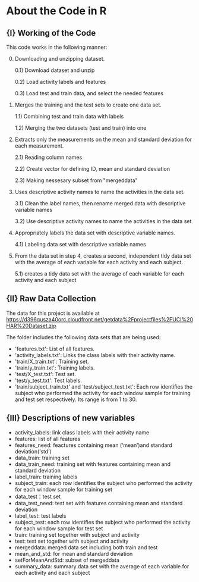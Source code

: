 # About the Code in R 
## {I} Working of the Code
This code works in the following manner:

0) Downloading and unzipping dataset.

    0.1) Download dataset and unzip
   
    0.2) Load activity labels and features
    
    0.3) Load test and train data, and select the needed features

1) Merges the training and the test sets to create one data set.

    1.1) Combining test and train data with labels
    
    1.2) Merging the two datasets (test and train) into one

2) Extracts only the measurements on the mean and standard deviation for each measurement.

    2.1) Reading column names
    
    2.2) Create vector for defining ID, mean and standard deviation
    
    2.3) Making nessesary subset from "mergeddata"
    
3) Uses descriptive activity names to name the activities in the data set.

    3.1) Clean the label names, then rename merged data with descriptive variable names
    
    3.2) Use descriptive activity names to name the activities in the data set
    
4) Appropriately labels the data set with descriptive variable names.

    4.1) Labeling data set with descriptive variable names
    
5) From the data set in step 4, creates a second, independent tidy data set with the average of each variable for each activity and each subject.
   
    5.1) creates a tidy data set with the average of each variable for each activity and each subject
    
   
## {II} Raw Data Collection

The data for this project is available at https://d396qusza40orc.cloudfront.net/getdata%2Fprojectfiles%2FUCI%20HAR%20Dataset.zip

The folder includes the following data sets that are being used:
- 'features.txt': List of all features.
- 'activity_labels.txt': Links the class labels with their activity name.
- 'train/X_train.txt': Training set.
- 'train/y_train.txt': Training labels.
- 'test/X_test.txt': Test set.
- 'test/y_test.txt': Test labels.
- 'train/subject_train.txt' and 'test/subject_test.txt': Each row identifies the subject who performed the activity for each window sample for training and test set respectively. Its range is from 1 to 30.


## {III} Descriptions of new variables

- activity_labels: link class labels with their activity name
- features: list of all features
- features_need: feactures containing mean (‘mean’)and standard deviation(‘std’)
- data_train: training set
- data_train_need: training set with features containing mean and standard deviation
- label_train: training labels
- subject_train: each row identifies the subject who performed the activity for each window sample for training set
- data_test：test set
- data_test_need: test set with features containing mean and standard deviation
- label_test: test labels
- subject_test: each row identifies the subject who performed the activity for each window sample for test set
- train: training set together with subject and activity
- test: test set together with subject and activity
- mergeddata: merged data set including both train and test
- mean_and_std: for mean and standard deviation
- setForMeanAndStd: subset of mergeddata
- summary_data: summary data set with the average of each variable for each activity and each subject
